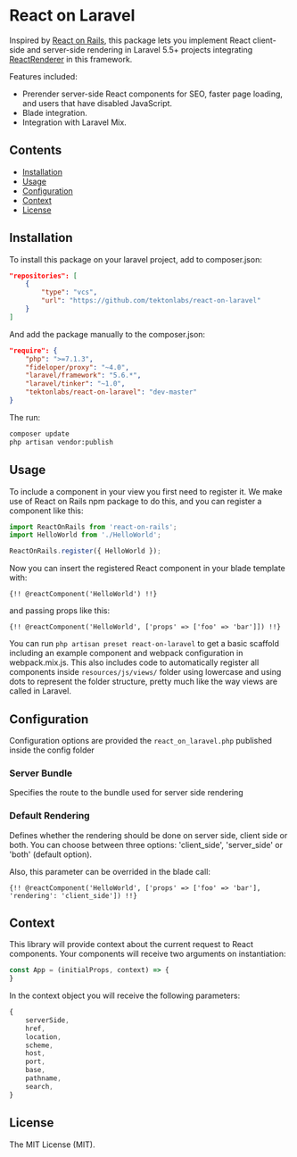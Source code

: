# React on Laravel 

Inspired by [React on Rails](https://github.com/shakacode/react_on_rails), this package
lets you implement React client-side and server-side rendering in Laravel 5.5+ projects
integrating [ReactRenderer](https://github.com/Limenius/ReactRenderer) in this framework.

Features included:

* Prerender server-side React components for SEO, faster page loading, and users that have disabled JavaScript.
* Blade integration.
* Integration with Laravel Mix.

## Contents

- [Installation](#installation)
- [Usage](#usage)
- [Configuration](#configuration)
- [Context](#context)
- [License](#license)

## Installation

To install this package on your laravel project, add to composer.json:

``` json
"repositories": [
    {
        "type": "vcs",
        "url": "https://github.com/tektonlabs/react-on-laravel"
    }
]
```

And add the package manually to the composer.json:

```json
"require": {
    "php": ">=7.1.3",
    "fideloper/proxy": "~4.0",
    "laravel/framework": "5.6.*",
    "laravel/tinker": "~1.0",
    "tektonlabs/react-on-laravel": "dev-master"
}
```

The run:

```bash
composer update
php artisan vendor:publish
```
## Usage

To include a component in your view you first need to register it. We make use of React
on Rails npm package to do this, and you can register a component like this:

```js
import ReactOnRails from 'react-on-rails';
import HelloWorld from './HelloWorld';

ReactOnRails.register({ HelloWorld });
```

Now you can insert the registered React component in your blade template with:

```
{!! @reactComponent('HelloWorld') !!}
```

and passing props like this:

```
{!! @reactComponent('HelloWorld', ['props' => ['foo' => 'bar']]) !!}
```

You can run `php artisan preset react-on-laravel` to get a basic scaffold including
an example component and webpack configuration in webpack.mix.js. This also includes
code to automatically register all components inside `resources/js/views/` folder using
lowercase and using dots to represent the folder structure, pretty much like the way
views are called in Laravel.

## Configuration

Configuration options are provided the `react_on_laravel.php` published inside the config folder

### Server Bundle

Specifies the route to the bundle used for server side rendering

### Default Rendering

Defines whether the rendering should be done on server side, client side or both. You
can choose between three options: 'client_side', 'server_side' or 'both' (default option).

Also, this parameter can be overrided in the blade call:

```
{!! @reactComponent('HelloWorld', ['props' => ['foo' => 'bar'], 'rendering': 'client_side']) !!}
```

## Context

This library will provide context about the current request to React components. Your components will receive two arguments on instantiation:

```js
const App = (initialProps, context) => {
}
```

In the context object you will receive the following parameters:

```js
{
    serverSide,
    href,
    location,
    scheme,
    host,
    port,
    base,
    pathname,
    search,
}
```

## License

The MIT License (MIT).
